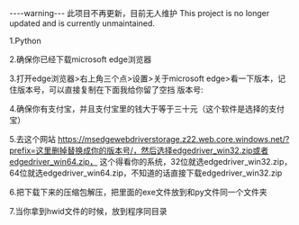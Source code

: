 
----warning---
此项目不再更新，目前无人维护
This project is no longer updated and is currently unmaintained.



1.Python

2.确保你已经下载microsoft edge浏览器

3.打开edge浏览器>右上角三个点>设置>关于microsoft edge>看一下版本，记住版本号，可以直接复制在下面我给你留了空挡
版本号:

4.确保你有支付宝，并且支付宝里的钱大于等于三十元（这个软件是选择的支付宝）

5.去这个网站 https://msedgewebdriverstorage.z22.web.core.windows.net/?prefix=这里删掉替换成你的版本号/，然后选择edgedriver_win32.zip或者edgedriver_win64.zip，
这个得看你的系统，32位就选edgedriver_win32.zip，64位就选edgedriver_win64.zip，不知道的话直接下载edgedriver_win32.zip

6.把下载下来的压缩包解压，把里面的exe文件放到和py文件同一个文件夹

7.当你拿到hwid文件的时候，放到程序同目录



